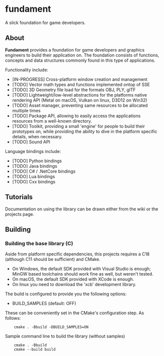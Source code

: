 # fundament
A slick foundation for game developers.

## About
**Fundament** provides a foundation for game developers and graphics engineers
to build their application on. The foundation consists of functions, concepts
and data structures commonly found in this type of applications.

Functionality include:
- [IN-PROGRESS]     Cross-platform window creation and management
- [TODO]            Vector math types and functions implemented ontop of SSE
- [TODO]            3D Geometry file load for the formats OBJ, PLY, glTF
- [TODO]            Lightweight/low-level abstractions for the platforms native
                    rendering API (Metal on macOS, Vulkan on linux, D3D12 on Win32)
- [TODO]            Asset manager, preventing same resources to be allocated 
                    multiple times
- [TODO]            Package API, allowing to easily access the applications
                    resources from a well-known directory.
- [TODO]            Toolkit, providing a small 'engine' for people to build
                    their prototypes on, while providing the ability to dive
                    in the platform specific details, when necessary.
- [TODO]            Sound API

Language bindings include:
- [TODO]            Python bindings
- [TODO]            Java bindings
- [TODO]            C# / .NetCore bindings
- [TODO]            Lua bindings
- [TODO]            Cxx bindings

## Tutorials
Documentation on using the library can be drawn either from the wiki
or the projects page.

## Building
### Building the base library (C)
Aside from platform specific dependencies, this projects requires a C18 
(although C11 should be sufficient) and CMake.

- On Windows, the default SDK provided with Visual Studio is enough; MinGW based
  toolchains should work fine as well, but weren't tested.
- On macOS, the default SDK provided with XCode is enough.
- On linux you need to download the 'xcb' development library.

The build is configured to provide you the following options:
- BUILD_SAMPLES (default: OFF)

These can be conveniently set in the CMake's configuration step.
As follows:
```
    cmake . -Bbuild -DBUILD_SAMPLES=ON
```

Sample command line to build the library (without samples)
```
    cmake . -Bbuild
    cmake --build build
```
